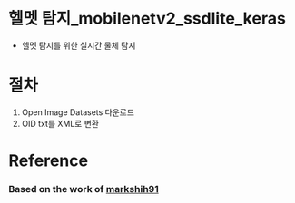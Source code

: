 # 헬멧 탐지_mobilenetv2_ssdlite_keras

- 헬멧 탐지를 위한 실시간 물체 탐지

# 절차
1. Open Image Datasets 다운로드
2. OID txt를 XML로 변환 

# Reference

### Based on the work of  [markshih91](https://github.com/markshih91/mobilenet_v2_ssdlite_keras)
